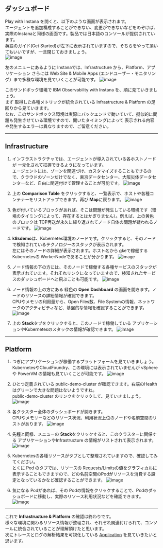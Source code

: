 ## ダッシュボード
Play with Instana を開くと、以下のような画面が表示されます。  
エージェントを追加構成することができない、変更ができないなどをのぞけば、実際のInstanaと同様の画面です。製品では日本語のコンソールが提供されています。  
英語のガイド(Get Started)が左下に表示されていますので、そちらをやって頂いてもいいですが、一旦閉じておきましょう。  
![image](https://user-images.githubusercontent.com/22209835/114136663-0b395800-9946-11eb-922d-b9fba5781ee4.png)
  
左のメニューにあるように Instanaでは、Infrastructure から、Platform、アプリケーション さらには Web Site & Mobile Apps (エンドユーザー・モニタリング）まで多様な環境を見ていくことが可能です。
![image](https://user-images.githubusercontent.com/22209835/114136972-7aaf4780-9946-11eb-8049-dd72def3e636.png)

このサンドボック環境で IBM Observability with Instana を、順に見ていきましょう。  
まず 取得した各種メトリックが統合されている Infrastructure & Platform の足回りから見ていきます。  
なお、このサンドボックス環境は実際にバックエンドで動いていて、擬似的に問題も発生させている環境ですので、開いたタイミングによって 表示される内容や発生するエラーは異なりますので、ご留意ください。

---

## Infrastructure 
1. インフラストラクチャでは、エージェントが導入されている各ホストノードが 一元化されて把握できるようになっています。  
エージェントには、ゾーンを関連づけ、カスタマイズすることもできるので、クラウドのゾーンだけでなく、東京データセンター、大阪災体データセンターなど、自由に関連付けて管理することが可能です。
![image](https://user-images.githubusercontent.com/22209835/114137453-37a1a400-9947-11eb-9b00-7e66700eca23.png)
1. 上の **Comparison Table** をクリックすると、一覧表示で、ホストや各種コンテナーをリストアップできます。再び **Map**に戻ります。
![image](https://user-images.githubusercontent.com/22209835/114139190-b0a1fb00-9949-11eb-917c-580192ddfffb.png)

1. 色が付いているブロックがあれば、そこは問題が発生している環境です（環境のタイミングによって、存在するとはかぎりません）。例えば、上の黄色のブロックは TCP再送が永久に繰り返されてノード自体の問題が疑われるノードです。
![image](https://user-images.githubusercontent.com/22209835/114138096-168d8300-9948-11eb-9ce3-5b17856c369f.png)



1. **k8sdemo**は、Kubernetes環境のノードです。クリックすると、そのノードで検知されているテクノロジーのスタックが表示されます。  
左にはそのノードの詳細が表示されます。ホスト名から gkeで稼働するKubernetesの WorkerNodeであることが分かります。
![image](https://user-images.githubusercontent.com/22209835/114138304-68cea400-9948-11eb-9692-e26f9c429d62.png)
1. ノード情報の下の方には、そのノードで稼働する各種サービスのスタックが表示されています。それそれリンクになっていますので、検知されたサービスのダッシュボードへと飛ぶことも可能です。
![image](https://user-images.githubusercontent.com/22209835/114138551-c4992d00-9948-11eb-92b3-fa60ffe25499.png)
1. ノード情報の上の方にある 緑色の **Open Dashboard** の画面を開きます。ノードのリソースの詳細情報が確認できます。  
CPUやメモリの利用量から、Open Files数、File Systemの情報、ネットワークのアクティビティなど、基盤的な情報を確認することができます。
![image](https://user-images.githubusercontent.com/22209835/114138732-032ee780-9949-11eb-8091-28005f6e4a71.png)
1. 上の **Stack**タブをクリックすると、このノードで稼働している アプリケーションやKubernetesのスタックの情報が確認できます。
![image](https://user-images.githubusercontent.com/22209835/114139481-142c2880-994a-11eb-8bd1-541edfcc335a.png)

---
## Platform
1. つぎにアプリケーションが稼働するプラットフォームを見ていきましょう。KubernetesやCloudFoundry、この環境には表示されていませんが vSphereや PowerVM の情報も見ていくことが可能です。
![image](https://user-images.githubusercontent.com/22209835/114139901-8f8dda00-994a-11eb-9b09-bde2f587499c.png)
1. ひとつ定義されている public-demo-cluster が確認できます。右端のHealthはグリーンで大きな問題はないようですね。  
public-demo-cluster のリンクをクリックして、見ていきましょう。
![image](https://user-images.githubusercontent.com/22209835/114140147-dda2dd80-994a-11eb-9223-96d9965d9350.png)

1. 各クラスター全体のダッシュボードが開きます。  
CPUやメモリーなどのリソース状況、利用状況上位のノードや名前空間のリストがあります。
![image](https://user-images.githubusercontent.com/22209835/114326924-f80ad000-9b71-11eb-9e7c-ed8fcf86d5c1.png)
1. 先程と同様、メニューの **Stack**をクリックすると、このクラスターに関係する アプリケーションやInfrastructure の情報がリストされて表示されます。
![image](https://user-images.githubusercontent.com/22209835/114327073-7d8e8000-9b72-11eb-8b3b-c447edcb0f7e.png)
1. Kubernetesの各種リソースがタブとして整理されていますので、確認してみてください。  
とくに Pod のタブでは、リソースの Requests/Limitsの値をグラフィカルに表示することもできますので、どの名前空間のPodがリソースを消費する設定となっているかなど確認することができます。
![image](https://user-images.githubusercontent.com/22209835/114327147-d1996480-9b72-11eb-9f7e-c222c07bba7d.png)
1. 気になる Podがあれば、その Podの情報をクリックすることで、Podのダッシュボードに移動し、実際のリソース利用状況などを確認できます。
![image](https://user-images.githubusercontent.com/22209835/114327227-23da8580-9b73-11eb-87eb-902bf9fe4d4b.png)

---
これで **Infrastructure & Platform** の確認は終わりです。  
様々な環境に関わるリソース情報が整理され、それぞれ関連付けられて、コンソールに統合されていることが理解頂けたと思います。  
次にトレースとログの解析結果を可視化している [Application](https://github.com/ICpTrial/InstanaSandbox/blob/main/Applications.md) を見ていきたいと思います。

